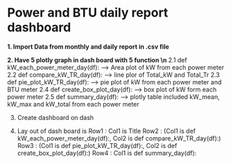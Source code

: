 # Power and BTU daily report dashboard

**1. Import Data from monthly and daily report in .csv file**

**2. Have 5 plotly graph in dash board with 5 function \n**
   2.1 def kW_each_power_meter_day(df): --> Area plot of kW from each power meter
   2.2 def compare_kW_TR_day(df): --> line plor of Total_kW and Total_Tr 
   2.3 def pie_plot_kW_TR_day(df): --> pie plot of kW from each power meter and BTU meter
   2.4 def create_box_plot_day(df): --> box plot of kW form each power meter 
   2.5 def summary_day(df): --> plotly table included kW_mean, kW_max and kW_total from each power meter

3. Create dashboard on dash 

4. Lay out of dash board is 
   Row1 : Col1 is Title
   Row2 : (Col1 is def kW_each_power_meter_day(df):, Col2 is def compare_kW_TR_day(df):)
   Row3 : (Col1 is def pie_plot_kW_TR_day(df):, Col2 is def create_box_plot_day(df):)
   Row4 : Col1 is def summary_day(df):


